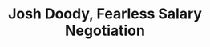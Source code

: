---
podcast: Copeland Coaching Podcast
title: Josh Doody, Fearless Salary Negotiation
host: Angela Copeland
podcast_url: https://www.copelandcoaching.com/2016/06/14/ccp104-josh-doody-fearless-salary-negotiation/
thumbnail: copeland_1.png
publication_date: 06-14-2016
---
